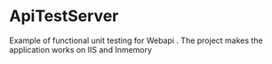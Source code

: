 # ApiTestServer
Example of functional unit testing for Webapi . The project makes the application works on IIS and Inmemory
